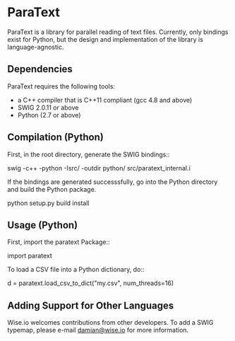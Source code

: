 ParaText
========

ParaText is a library for parallel reading of text files. Currently,
only bindings exist for Python, but the design and implementation
of the library is language-agnostic.

Dependencies
------------
ParaText requires the following tools:

   - a C++ compiler that is C++11 compliant (gcc 4.8 and above)
   - SWIG 2.0.11 or above
   - Python (2.7 or above)

Compilation (Python)
--------------------

First, in the root directory, generate the SWIG bindings::

   swig -c++ -python -Isrc/ -outdir python/ src/paratext_internal.i
   
If the bindings are generated successsfully, go into the Python directory
and build the Python package.

   python setup.py build install
   
Usage (Python)
--------------

First, import the paratext Package::

   import paratext

To load a CSV file into a Python dictionary, do::

  d = paratext.load_csv_to_dict("my.csv", num_threads=16)

Adding Support for Other Languages
----------------------------------

Wise.io welcomes contributions from other developers. To add a SWIG
typemap, please e-mail damian@wise.io for more information.
